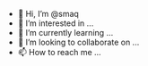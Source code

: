 - 👋 Hi, I’m @smaq
- 👀 I’m interested in ...
- 🌱 I’m currently learning ...
- 💞️ I’m looking to collaborate on ...
- 📫 How to reach me ...

<!---
smaq/smaq is a ✨ special ✨ repository because its `README.md` (this file) appears on your GitHub profile.
You can click the Preview link to take a look at your changes.
--->
